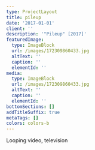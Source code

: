 ```yaml
---
type: ProjectLayout
title: pileup
date: '2017-01-01'
client: ''
description: '"Pileup" [2017]'
featuredImage:
  type: ImageBlock
  url: /images/172309860433.jpg
  altText: ''
  caption: ''
  elementId: ''
media:
  type: ImageBlock
  url: /images/172309860433.jpg
  altText: ''
  caption: ''
  elementId: ''
bottomSections: []
addTitleSuffix: true
metaTags: []
colors: colors-b
---
```

Looping video, television
